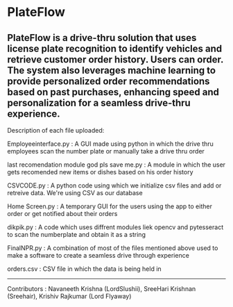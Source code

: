 # PlateFlow
PlateFlow is a drive-thru solution that uses license plate recognition to identify vehicles and retrieve customer order history. Users can order. The system also leverages machine learning to provide personalized order recommendations based on past purchases, enhancing speed and personalization for a seamless drive-thru experience.
---------------------------------------------------------------------------------------------------------------------------------------------------------------------------------------------------------------------------------------------------------------------------

Description of each file uploaded:

Employeeinterface.py : A GUI made using python in which the drive thru employees scan the number plate or manually take a drive thru order

last recomendation module god pls save me.py : A module in which the user gets recomended new items or dishes based on his order history 

CSVCODE.py : A python code using which we initialize csv files and add or retreive data. We're using CSV as our database

Home Screen.py : A  temporary GUI for the users using the app to either order or get notified about their orders

dikpik.py : A code which uses diffrent modules liek opencv and pytesseract to scan the numberplate and obtain it as a string 

FinalNPR.py : A combination of most of the files mentioned above used to make a software to create a seamless drive through experience 

orders.csv : CSV file in which the data is being held in 

---------------------------------------------------------------------------------------------------------------------------------------------------------------------------------------------------------------------------------------------------------------------------



Contributors : Navaneeth Krishna (LordSlushii), SreeHari Krishnan (Sreehair), Krishiv Rajkumar (Lord Flyaway)
